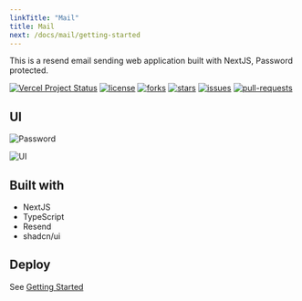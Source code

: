 ```yaml
---
linkTitle: "Mail"
title: Mail
next: /docs/mail/getting-started
---
```


This is a resend email sending web application built with NextJS, Password protected.

<a href="https://vercel.com/tech-art/mail" target="_blank"><img src="https://vercelbadge.vercel.app/api/Dev-Huang1/Mail?style=flat-square" alt="Vercel Project Status"></a>
<a href="https://github.com/Dev-Huang1/Mail/blob/master/LICENSE" target="blank"><img src="https://img.shields.io/github/license/Dev-Huang1/Mail?style=flat-square" alt="license"></a>
<a href="https://github.com/Dev-Huang1/Mail/fork" target="blank"><img src="https://img.shields.io/github/forks/Dev-Huang1/Mail?style=flat-square" alt="forks"></a>
<a href="https://github.com/Dev-Huang1/Mail/stargazers" target="blank"><img src="https://img.shields.io/github/stars/Dev-Huang1/Mail?style=flat-square" alt="stars"></a>
<a href="https://github.com/Dev-Huang1/Mail/issues" target="blank"><img src="https://img.shields.io/github/issues/Dev-Huang1/Mail?style=flat-square" alt="issues"></a>
<a href="https://github.com/Dev-Huang1/Mail/pulls" target="blank"><img src="https://img.shields.io/github/issues-pr/Dev-Huang1/Mail?style=flat-square" alt="pull-requests"></a>


## UI

![Password](https://github.com/user-attachments/assets/286c3bad-83e1-4ff6-acc9-9a27e8db8d7d)

![UI](https://github.com/user-attachments/assets/5fc6b928-69c4-42c1-a808-f65621462bdc)

## Built with

- NextJS
- TypeScript
- Resend
- shadcn/ui

## Deploy

See [Getting Started](/docs/mail/getting-started)
